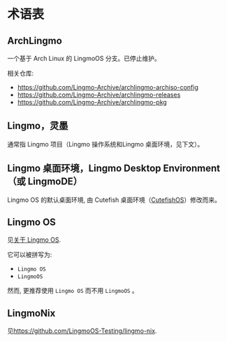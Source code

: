 # 术语表

## ArchLingmo

一个基于 Arch Linux 的 LingmoOS 分支。已停止维护。

相关仓库:

- <https://github.com/Lingmo-Archive/archlingmo-archiso-config>
- <https://github.com/Lingmo-Archive/archlingmo-releases>
- <https://github.com/Lingmo-Archive/archlingmo-pkg>

## Lingmo，灵墨

通常指 Lingmo 项目（Lingmo 操作系统和Lingmo 桌面环境，见下文）。

## Lingmo 桌面环境，Lingmo Desktop Environment（或 LingmoDE）

Lingmo OS 的默认桌面环境, 由 Cutefish 桌面环境（[CutefishOS](https://github.com/cutefishos)）修改而来。

## Lingmo OS

见[关于 Lingmo OS](about).

它可以被拼写为:

- `Lingmo OS`
- `LingmoOS`

然而, 更推荐使用 `Lingmo OS` 而不用 `LingmoOS` 。

## LingmoNix

见<https://github.com/LingmoOS-Testing/lingmo-nix>.
